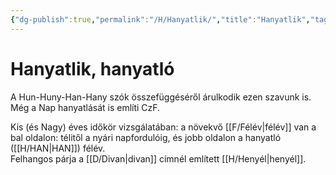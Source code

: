 ```yaml
---
{"dg-publish":true,"permalink":"/H/Hanyatlik/","title":"Hanyatlik","tags":["titleandheadingonedontmatch"],"created":"2024-05-01T15:19","updated":"2024-10-25T19:15"}
---
```



# Hanyatlik, hanyatló

A Hun-Huny-Han-Hany szók összefüggéséről árulkodik ezen szavunk is. Még a Nap hanyatlását is említi CzF.  

Kis (és Nagy) éves időkör vizsgálatában: a növekvő [[F/Félév\|félév]] van a bal oldalon: télitől a nyári napfordulóig, és jobb oldalon a hanyatló ([[H/HAN\|HAN]]) félév.  
Felhangos párja a [[D/Divan\|divan]] címnél említett [[H/Henyél\|henyél]].  